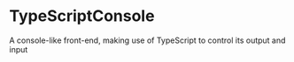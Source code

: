 # TypeScriptConsole
A console-like front-end, making use of TypeScript to control its output and input
